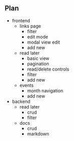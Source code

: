 Plan
----

* frontend
  * links page
    - filter
    - edit mode
    - modal view edit
    - add new
  * read later
    - basic view
    - pagination
    - read/delete controls
    - filter
    - add new
  * events
    - month navigation
    - add new
* backend
  - read later
    - crud
    - filter
  - docs
    - crud
    - markdown
